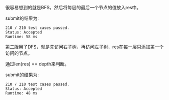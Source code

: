 很容易想到的就是BFS，然后将每层的最后一个节点的值放入res中。

submit的结果为:
```
210 / 210 test cases passed.
Status: Accepted
Runtime: 58 ms
```

第二版用了DFS，就是先访问右子树，再访问左子树，res在每一层只添加第一个访问的节点。

通过len(res) == depth来判断。

submit的结果为:
```
210 / 210 test cases passed.
Status: Accepted
Runtime: 48 ms
```

